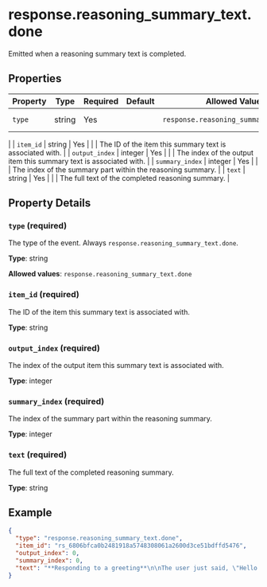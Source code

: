 # response.reasoning_summary_text.done

Emitted when a reasoning summary text is completed.

## Properties

| Property | Type | Required | Default | Allowed Values | Description |
| -------- | ---- | -------- | ------- | -------------- | ----------- |
| `type` | string | Yes |  | `response.reasoning_summary_text.done` | The type of the event. Always `response.reasoning_summary_text.done`.
 |
| `item_id` | string | Yes |  |  | The ID of the item this summary text is associated with.
 |
| `output_index` | integer | Yes |  |  | The index of the output item this summary text is associated with.
 |
| `summary_index` | integer | Yes |  |  | The index of the summary part within the reasoning summary.
 |
| `text` | string | Yes |  |  | The full text of the completed reasoning summary.
 |

## Property Details

### `type` (required)

The type of the event. Always `response.reasoning_summary_text.done`.


**Type**: string

**Allowed values**: `response.reasoning_summary_text.done`

### `item_id` (required)

The ID of the item this summary text is associated with.


**Type**: string

### `output_index` (required)

The index of the output item this summary text is associated with.


**Type**: integer

### `summary_index` (required)

The index of the summary part within the reasoning summary.


**Type**: integer

### `text` (required)

The full text of the completed reasoning summary.


**Type**: string

## Example

```json
{
  "type": "response.reasoning_summary_text.done",
  "item_id": "rs_6806bfca0b2481918a5748308061a2600d3ce51bdffd5476",
  "output_index": 0,
  "summary_index": 0,
  "text": "**Responding to a greeting**\n\nThe user just said, \"Hello!\" So, it seems I need to engage. I'll greet them back and offer help since they're looking to chat. I could say something like, \"Hello! How can I assist you today?\" That feels friendly and open. They didn't ask a specific question, so this approach will work well for starting a conversation. Let's see where it goes from there!"
}

```

